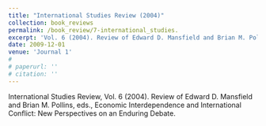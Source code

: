 ```yaml
---
title: "International Studies Review (2004)"
collection: book_reviews
permalink: /book_review/7-international_studies.
excerpt: 'Vol. 6 (2004). Review of Edward D. Mansfield and Brian M. Pollins, eds., Economic Interdependence and International Conflict: New Perspectives on an Enduring Debate.'
date: 2009-12-01
venue: 'Journal 1'
# 
# paperurl: '' 
# citation: ''
---
```

International Studies Review, Vol. 6 (2004). Review of Edward D. Mansfield and Brian M. Pollins, eds., Economic Interdependence and International Conflict: New Perspectives on an Enduring Debate. 

<!-- [Read paper here](http://www.foreignaffairs.com/articles/141036/peter-liberman-and-julie-a-george/will-conquest-pdf) -->

<!-- Recommended citation: Your Name, You. (2009). "Paper Title Number 1." <i>Journal 1</i>. 1(1). -->